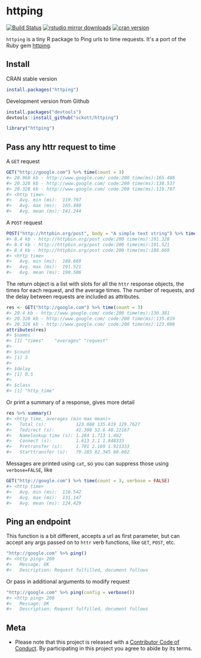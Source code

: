 httping
=======



[![Build Status](https://travis-ci.org/sckott/httping.svg)](https://travis-ci.org/sckott/httping)
[![rstudio mirror downloads](http://cranlogs.r-pkg.org/badges/httping?color=C9A115)](https://github.com/metacran/cranlogs.app)
[![cran version](http://www.r-pkg.org/badges/version/httping)](https://cran.r-project.org/package=httping)

`httping` is a tiny R package to Ping urls to time requests. It's a port of the Ruby gem [httping](https://github.com/jpignata/httping).

## Install

CRAN stable version


```r
install.packages("httping")
```

Development version from Github


```r
install.packages("devtools")
devtools::install_github("sckott/httping")
```


```r
library("httping")
```

## Pass any httr request to time

A `GET` request


```r
GET("http://google.com") %>% time(count = 3)
#> 20.968 kb - http://www.google.com/ code:200 time(ms):165.488
#> 20.328 kb - http://www.google.com/ code:200 time(ms):138.537
#> 20.328 kb - http://www.google.com/ code:200 time(ms):119.707
#> <http time>
#>   Avg. min (ms):  119.707
#>   Avg. max (ms):  165.488
#>   Avg. mean (ms): 141.244
```

A `POST` request


```r
POST("http://httpbin.org/post", body = "A simple text string") %>% time(count = 3)
#> 8.4 kb - http://httpbin.org/post code:200 time(ms):191.328
#> 8.4 kb - http://httpbin.org/post code:200 time(ms):191.521
#> 8.4 kb - http://httpbin.org/post code:200 time(ms):188.669
#> <http time>
#>   Avg. min (ms):  188.669
#>   Avg. max (ms):  191.521
#>   Avg. mean (ms): 190.506
```

The return object is a list with slots for all the `httr` response objects, the times for each request, and the average times. The number of requests, and
the delay between requests are included as attributes.


```r
res <- GET("http://google.com") %>% time(count = 3)
#> 20.4 kb - http://www.google.com/ code:200 time(ms):130.381
#> 20.328 kb - http://www.google.com/ code:200 time(ms):135.819
#> 20.328 kb - http://www.google.com/ code:200 time(ms):123.088
attributes(res)
#> $names
#> [1] "times"    "averages" "request" 
#> 
#> $count
#> [1] 3
#> 
#> $delay
#> [1] 0.5
#> 
#> $class
#> [1] "http_time"
```

Or print a summary of a response, gives more detail


```r
res %>% summary()
#> <http time, averages (min max mean)>
#>   Total (s):           123.088 135.819 129.7627
#>   Tedirect (s):        41.308 52.6 48.22167
#>   Namelookup time (s): 1.284 1.713 1.492
#>   Connect (s):         1.613 2.1 1.840333
#>   Pretransfer (s):     1.701 2.169 1.921333
#>   Starttransfer (s):   79.285 82.345 80.802
```

Messages are printed using `cat`, so you can suppress those using `verbose=FALSE`, like


```r
GET("http://google.com") %>% time(count = 3, verbose = FALSE)
#> <http time>
#>   Avg. min (ms):  118.542
#>   Avg. max (ms):  131.147
#>   Avg. mean (ms): 124.429
```


## Ping an endpoint

This function is a bit different, accepts a url as first parameter, but can accept any args passed on to `httr` verb functions, like `GET`, `POST`,  etc.


```r
"http://google.com" %>% ping()
#> <http ping> 200
#>   Message: OK
#>   Description: Request fulfilled, document follows
```

Or pass in additional arguments to modify request


```r
"http://google.com" %>% ping(config = verbose())
#> <http ping> 200
#>   Message: OK
#>   Description: Request fulfilled, document follows
```

## Meta

* Please note that this project is released with a [Contributor Code of Conduct](CONDUCT.md). By participating in this project you agree to abide by its terms.
